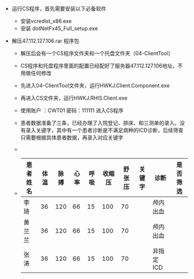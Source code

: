 + 运行CS程序，首先需要安装以下必备软件

  + 安装vcredist_x86.exe
  + 安装 dotNetFx45_Full_setup.exe

+ 解压47.112.127.106.rar 程序包

  + 解压后会有一个CS程序文件夹和一个托盘文件夹（04-ClientTool）

  + CS程序和托盘程序里面的配置已经配好了服务器47.112.127.106地址，不用做任何修改

  + 先进入04-ClientTool文件夹，运行HWKJ.Client.Component.exe

  + 再进入CS文件夹，运行HWKJ.RHIS.Client.exe

  + 使用账户 ：CWT01  密码：111111 进入CS程序

  + 患者数据准备了三条，已经办理了入院登记、排床、和三测单的录入。没有录入关键字，其中有一个患者诊断是不满足病种的ICD诊断，后续筛查只需要根据具体患者数据，再录入对应关键字

  + 

    + | 患者姓名 | 体温 | 脉搏 | 心率 | 呼吸 | 收缩压 | 舒张压 | 关键字 | 诊断      | 是否筛选 |
      | -------- | ---- | ---- | ---- | ---- | ------ | ------ | ------ | --------- | -------- |
      | 李琦     | 36   | 120  | 66   | 15   | 100    | 70     |        | 颅内出血  |          |
      | 黄兰兰   | 36   | 120  | 66   | 15   | 100    | 70     |        | 颅内出血  |          |
      | 张涛     | 36   | 120  | 66   | 15   | 100    | 70     |        | 非指定ICD |          |

